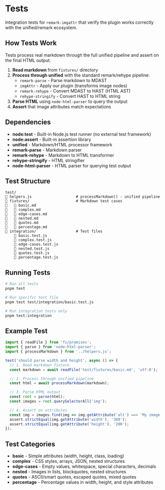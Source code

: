 # Tests

Integration tests for `remark-imgattr` that verify the plugin works correctly with the unified/remark ecosystem.

## How Tests Work

Tests process real markdown through the full unified pipeline and assert on the final HTML output:

1. **Read markdown** from `fixtures/` directory
2. **Process through unified** with the standard remark/rehype pipeline:
   - `remark-parse` - Parse markdown to MDAST
   - `imgAttr` - Apply our plugin (transforms image nodes)
   - `remark-rehype` - Convert MDAST to HAST (HTML AST)
   - `rehype-stringify` - Convert HAST to HTML string
3. **Parse HTML** using `node-html-parser` to query the output
4. **Assert** that image attributes match expectations

## Dependencies

- **node:test** - Built-in Node.js test runner (no external test framework)
- **node:assert** - Built-in assertion library
- **unified** - Markdown/HTML processor framework
- **remark-parse** - Markdown parser
- **remark-rehype** - Markdown to HTML transformer
- **rehype-stringify** - HTML stringifier
- **node-html-parser** - HTML parser for querying test output

## Test Structure

```
test/
   helpers.js                    # processMarkdown() - unified pipeline
   fixtures/                     # Markdown test cases
      basic.md
      complex.md
      edge-cases.md
      nested.md
      quotes.md
      percentage.md
   integration/                  # Test files
       basic.test.js
       complex.test.js
       edge-cases.test.js
       nested.test.js
       quotes.test.js
       percentage.test.js
```

## Running Tests

```bash
# Run all tests
pnpm test

# Run specific test file
pnpm test test/integration/basic.test.js

# Run integration tests only
pnpm test:integration
```

## Example Test

```javascript
import { readFile } from 'fs/promises';
import { parse } from 'node-html-parser';
import { processMarkdown } from '../helpers.js';

test('should parse width and height', async () => {
  // 1. Read markdown fixture
  const markdown = await readFile('test/fixtures/basic.md', 'utf-8');

  // 2. Process through unified pipeline
  const html = await processMarkdown(markdown);

  // 3. Parse HTML output
  const root = parse(html);
  const images = root.querySelectorAll('img');

  // 4. Assert on attributes
  const img = images.find(img => img.getAttribute('alt') === 'My image');
  assert.strictEqual(img.getAttribute('width'), '300');
  assert.strictEqual(img.getAttribute('height'), '200');
});
```

## Test Categories

- **basic** - Simple attributes (width, height, class, loading)
- **complex** - CSS styles, arrays, JSON, nested structures
- **edge-cases** - Empty values, whitespace, special characters, decimals
- **nested** - Images in lists, blockquotes, nested structures
- **quotes** - ASCII/smart quotes, escaped quotes, mixed quotes
- **percentage** - Percentage values in width, height, and style attributes
